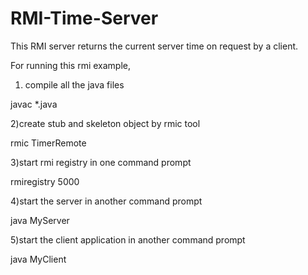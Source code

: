 # RMI-Time-Server
This RMI server returns the current server time on request by a client.

For running this rmi example,  
  
1) compile all the java files  
  
javac *.java  
  
2)create stub and skeleton object by rmic tool  
  
rmic TimerRemote  
  
3)start rmi registry in one command prompt  
  
rmiregistry 5000  
  
4)start the server in another command prompt  
  
java MyServer  
  
5)start the client application in another command prompt  
  
java MyClient  
